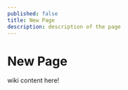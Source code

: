 ```yaml
---
published: false
title: New Page
description: description of the page
---
```


# New Page

wiki content here!
